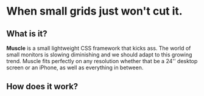 # When small grids just won't cut it.
## What is it?

**Muscle** is a small lightweight CSS framework that kicks ass.  The world of small monitors is slowing diminishing and we should adapt to this growing trend.  Muscle fits perfectly on any resolution whether that be a 24'' desktop screen or an iPhone, as well as everything in between. 

## How does it work?

